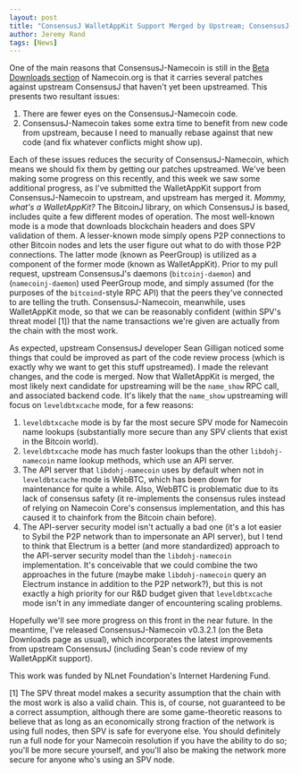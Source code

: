 ```yaml
---
layout: post
title: "ConsensusJ WalletAppKit Support Merged by Upstream; ConsensusJ-Namecoin v0.3.2.1 Released"
author: Jeremy Rand
tags: [News]
---
```


One of the main reasons that ConsensusJ-Namecoin is still in the [Beta Downloads section]({{site.baseurl}}download/betas/) of Namecoin.org is that it carries several patches against upstream ConsensusJ that haven't yet been upstreamed.  This presents two resultant issues:

1. There are fewer eyes on the ConsensusJ-Namecoin code.
2. ConsensusJ-Namecoin takes some extra time to benefit from new code from upstream, because I need to manually rebase against that new code (and fix whatever conflicts might show up).

Each of these issues reduces the security of ConsensusJ-Namecoin, which means we should fix them by getting our patches upstreamed.  We've been making some progress on this recently, and this week we saw some additional progress, as I've submitted the WalletAppKit support from ConsensusJ-Namecoin to upstream, and upstream has merged it.  *Mommy, what's a WalletAppKit?*  The BitcoinJ library, on which ConsensusJ is based, includes quite a few different modes of operation.  The most well-known mode is a mode that downloads blockchain headers and does SPV validation of them.  A lesser-known mode simply opens P2P connections to other Bitcoin nodes and lets the user figure out what to do with those P2P connections.  The latter mode (known as PeerGroup) is utilized as a component of the former mode (known as WalletAppKit).  Prior to my pull request, upstream ConsensusJ's daemons (`bitcoinj-daemon`) and (`namecoinj-daemon`) used PeerGroup mode, and simply assumed (for the purposes of the `bitcoind`-style RPC API) that the peers they've connected to are telling the truth.  ConsensusJ-Namecoin, meanwhile, uses WalletAppKit mode, so that we can be reasonably confident (within SPV's threat model [1]) that the name transactions we're given are actually from the chain with the most work.

As expected, upstream ConsensusJ developer Sean Gilligan noticed some things that could be improved as part of the code review process (which is exactly why we want to get this stuff upstreamed).  I made the relevant changes, and the code is merged.  Now that WalletAppKit is merged, the most likely next candidate for upstreaming will be the `name_show` RPC call, and associated backend code.  It's likely that the `name_show` upstreaming will focus on `leveldbtxcache` mode, for a few reasons:

1. `leveldbtxcache` mode is by far the most secure SPV mode for Namecoin name lookups (substantially more secure than any SPV clients that exist in the Bitcoin world).
2. `leveldbtxcache` mode has much faster lookups than the other `libdohj-namecoin` name lookup methods, which use an API server.
3. The API server that `libdohj-namecoin` uses by default when not in `leveldbtxcache` mode is WebBTC, which has been down for maintenance for quite a while.  Also, WebBTC is problematic due to its lack of consensus safety (it re-implements the consensus rules instead of relying on Namecoin Core's consensus implementation, and this has caused it to chainfork from the Bitcoin chain before).
4. The API-server security model isn't actually a bad one (it's a lot easier to Sybil the P2P network than to impersonate an API server), but I tend to think that Electrum is a better (and more standardized) approach to the API-server security model than the `libdohj-namecoin` implementation.  It's conceivable that we could combine the two approaches in the future (maybe make `libdohj-namecoin` query an Electrum instance in addition to the P2P network?), but this is not exactly a high priority for our R&D budget given that `leveldbtxcache` mode isn't in any immediate danger of encountering scaling problems.

Hopefully we'll see more progress on this front in the near future.  In the meantime, I've released ConsensusJ-Namecoin v0.3.2.1 (on the Beta Downloads page as usual), which incorporates the latest improvements from upstream ConsensusJ (including Sean's code review of my WalletAppKit support).

This work was funded by NLnet Foundation's Internet Hardening Fund.

[1] The SPV threat model makes a security assumption that the chain with the most work is also a valid chain.  This is, of course, not guaranteed to be a correct assumption, although there are some game-theoretic reasons to believe that as long as an economically strong fraction of the network is using full nodes, then SPV is safe for everyone else.  You should definitely run a full node for your Namecoin resolution if you have the ability to do so; you'll be more secure yourself, and you'll also be making the network more secure for anyone who's using an SPV node.
